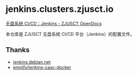 # jenkins.clusters.zjusct.io

[无盘系统 CI/CD：Jenkins - ZJUSCT OpenDocs](https://zjusct.pages.zjusct.io/opendocs/operation/system/diskless/auto/)

本仓库是 ZJUSCT 无盘系统 CI/CD 平台（Jenkins）的配置文件。

## Thanks

- [jenkins.debian.net](https://salsa.debian.org/qa/jenkins.debian.net)
- [emnify/jenkins-casc-docker](https://github.com/emnify/jenkins-casc-docker)
